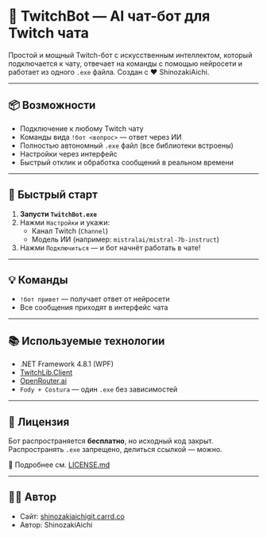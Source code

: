 # 🤖 TwitchBot — AI чат-бот для Twitch чата

Простой и мощный Twitch-бот с искусственным интеллектом, который подключается к чату, отвечает на команды с помощью нейросети и работает из одного `.exe` файла. Создан с ❤️ ShinozakiAichi.

---

## 📦 Возможности

- Подключение к любому Twitch чату
- Команды вида `!бот <вопрос>` — ответ через ИИ
- Полностью автономный `.exe` файл (все библиотеки встроены)
- Настройки через интерфейс
- Быстрый отклик и обработка сообщений в реальном времени

---

## 🚀 Быстрый старт

1. **Запусти `TwitchBot.exe`**
2. Нажми `Настройки` и укажи:
   - Канал Twitch (`Channel`)
   - Модель ИИ (например: `mistralai/mistral-7b-instruct`)
3. Нажми `Подключиться` — и бот начнёт работать в чате!

---

## 💡 Команды

- `!бот привет` — получает ответ от нейросети
- Все сообщения приходят в интерфейс чата

---

## 📚 Используемые технологии

- .NET Framework 4.8.1 (WPF)
- [TwitchLib.Client](https://github.com/TwitchLib/TwitchLib.Client)
- [OpenRouter.ai](https://openrouter.ai/)
- `Fody + Costura` — один `.exe` без зависимостей

---

## 📄 Лицензия

Бот распространяется **бесплатно**, но исходный код закрыт.  
Распространять `.exe` запрещено, делиться ссылкой — можно.

📖 Подробнее см. [LICENSE.md](LICENSE.md)

---

## 🧑‍💻 Автор

- Сайт: [shinozakiaichigit.carrd.co](https://shinozakiaichigit.carrd.co)
- Автор: ShinozakiAichi
